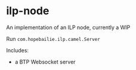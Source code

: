 # ilp-node
An implementation of an ILP node, currently a WIP

Run `com.hopebailie.ilp.camel.Server`

Includes:

- a BTP Websocket server